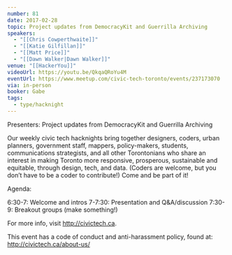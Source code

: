 ```yaml
---
number: 81
date: 2017-02-28
topic: Project updates from DemocracyKit and Guerrilla Archiving
speakers:
  - "[[Chris Cowperthwaite]]"
  - "[[Katie Gilfillan]]"
  - "[[Matt Price]]"
  - "[[Dawn Walker|Dawn Walker]]"
venue: "[[HackerYou]]"
videoUrl: https://youtu.be/QkqaQRoYu4M
eventUrl: https://www.meetup.com/civic-tech-toronto/events/237173070
via: in-person
booker: Gabe
tags:
  - type/hacknight
---
```


Presenters: Project updates from DemocracyKit and Guerrilla Archiving

Our weekly civic tech hacknights bring together designers, coders, urban planners, government staff, mappers, policy-makers, students, communications strategists, and all other Torontonians who share an interest in making Toronto more responsive, prosperous, sustainable and equitable, through design, tech, and data. (Coders are welcome, but you don’t have to be a coder to contribute!) Come and be part of it!

Agenda:

6:30-7: Welcome and intros
7-7:30: Presentation and Q&A/discussion
7:30-9: Breakout groups (make something!)

For more info, visit http://civictech.ca.

This event has a code of conduct and anti-harassment policy, found at: http://civictech.ca/about-us/